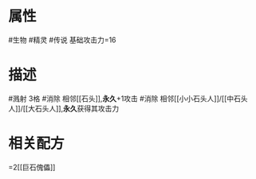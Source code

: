 # 属性
#生物 
#精灵 
#传说 
基础攻击力=16
# 描述
#溅射 3格
#消除 相邻[[石头]],**永久**+1攻击
#消除 相邻[[小小石头人]]/[[中石头人]]/[[大石头人]],**永久**获得其攻击力
# 相关配方
=2[[巨石傀儡]]